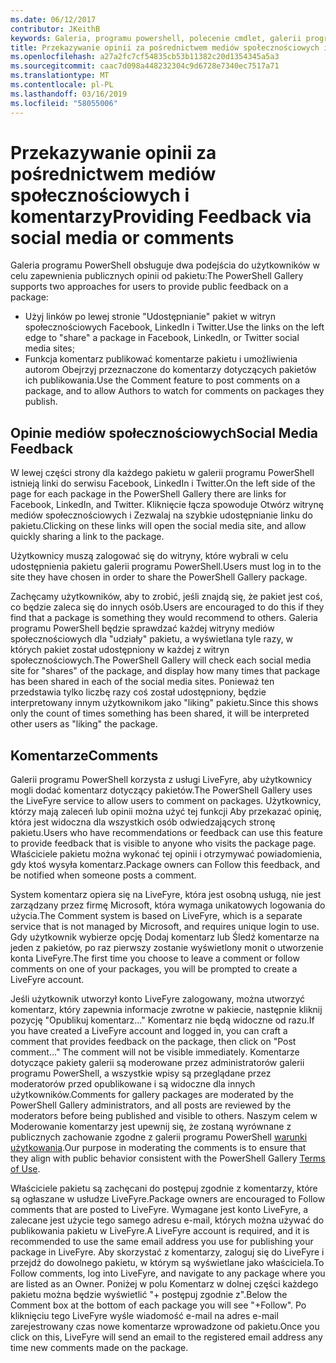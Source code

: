 ```yaml
---
ms.date: 06/12/2017
contributor: JKeithB
keywords: Galeria, programu powershell, polecenie cmdlet, galerii programu PowerShell
title: Przekazywanie opinii za pośrednictwem mediów społecznościowych i komentarzy
ms.openlocfilehash: a27a2fc7cf54835cb53b11382c20d1354345a5a3
ms.sourcegitcommit: caac7d098a448232304c9d6728e7340ec7517a71
ms.translationtype: MT
ms.contentlocale: pl-PL
ms.lasthandoff: 03/16/2019
ms.locfileid: "58055006"
---
```

# <a name="providing-feedback-via-social-media-or-comments"></a><span data-ttu-id="bdd4f-103">Przekazywanie opinii za pośrednictwem mediów społecznościowych i komentarzy</span><span class="sxs-lookup"><span data-stu-id="bdd4f-103">Providing Feedback via social media or comments</span></span>

<span data-ttu-id="bdd4f-104">Galeria programu PowerShell obsługuje dwa podejścia do użytkowników w celu zapewnienia publicznych opinii od pakietu:</span><span class="sxs-lookup"><span data-stu-id="bdd4f-104">The PowerShell Gallery supports two approaches for users to provide public feedback on a package:</span></span>

- <span data-ttu-id="bdd4f-105">Użyj linków po lewej stronie "Udostępnianie" pakiet w witryn społecznościowych Facebook, LinkedIn i Twitter.</span><span class="sxs-lookup"><span data-stu-id="bdd4f-105">Use the links on the left edge to "share" a package in Facebook, LinkedIn, or Twitter social media sites;</span></span>
- <span data-ttu-id="bdd4f-106">Funkcja komentarz publikować komentarze pakietu i umożliwienia autorom Obejrzyj przeznaczone do komentarzy dotyczących pakietów ich publikowania.</span><span class="sxs-lookup"><span data-stu-id="bdd4f-106">Use the Comment feature to post comments on a package, and to allow Authors to watch for comments on packages they publish.</span></span>

## <a name="social-media-feedback"></a><span data-ttu-id="bdd4f-107">Opinie mediów społecznościowych</span><span class="sxs-lookup"><span data-stu-id="bdd4f-107">Social Media Feedback</span></span>

<span data-ttu-id="bdd4f-108">W lewej części strony dla każdego pakietu w galerii programu PowerShell istnieją linki do serwisu Facebook, LinkedIn i Twitter.</span><span class="sxs-lookup"><span data-stu-id="bdd4f-108">On the left side of the page for each package in the PowerShell Gallery there are links for Facebook, LinkedIn, and Twitter.</span></span>
<span data-ttu-id="bdd4f-109">Kliknięcie łącza spowoduje Otwórz witrynę mediów społecznościowych i Zezwalaj na szybkie udostępnianie linku do pakietu.</span><span class="sxs-lookup"><span data-stu-id="bdd4f-109">Clicking on these links will open the social media site, and allow quickly sharing a link to the package.</span></span>

<span data-ttu-id="bdd4f-110">Użytkownicy muszą zalogować się do witryny, które wybrali w celu udostępnienia pakietu galerii programu PowerShell.</span><span class="sxs-lookup"><span data-stu-id="bdd4f-110">Users must log in to the site they have chosen in order to share the PowerShell Gallery package.</span></span>

<span data-ttu-id="bdd4f-111">Zachęcamy użytkowników, aby to zrobić, jeśli znajdą się, że pakiet jest coś, co będzie zaleca się do innych osób.</span><span class="sxs-lookup"><span data-stu-id="bdd4f-111">Users are encouraged to do this if they find that a package is something they would recommend to others.</span></span>
<span data-ttu-id="bdd4f-112">Galeria programu PowerShell będzie sprawdzać każdej witryny mediów społecznościowych dla "udziały" pakietu, a wyświetlana tyle razy, w których pakiet został udostępniony w każdej z witryn społecznościowych.</span><span class="sxs-lookup"><span data-stu-id="bdd4f-112">The PowerShell Gallery will check each social media site for "shares" of the package, and display how many times that package has been shared in each of the social media sites.</span></span>
<span data-ttu-id="bdd4f-113">Ponieważ ten przedstawia tylko liczbę razy coś został udostępniony, będzie interpretowany innym użytkownikom jako "liking" pakietu.</span><span class="sxs-lookup"><span data-stu-id="bdd4f-113">Since this shows only the count of times something has been shared, it will be interpreted other users as "liking" the package.</span></span>

## <a name="comments"></a><span data-ttu-id="bdd4f-114">Komentarze</span><span class="sxs-lookup"><span data-stu-id="bdd4f-114">Comments</span></span>

<span data-ttu-id="bdd4f-115">Galerii programu PowerShell korzysta z usługi LiveFyre, aby użytkownicy mogli dodać komentarz dotyczący pakietów.</span><span class="sxs-lookup"><span data-stu-id="bdd4f-115">The PowerShell Gallery uses the LiveFyre service to allow users to comment on packages.</span></span>
<span data-ttu-id="bdd4f-116">Użytkownicy, którzy mają zaleceń lub opinii można użyć tej funkcji Aby przekazać opinię, która jest widoczna dla wszystkich osób odwiedzających stronę pakietu.</span><span class="sxs-lookup"><span data-stu-id="bdd4f-116">Users who have recommendations or feedback can use this feature to provide feedback that is visible to anyone who visits the package page.</span></span>
<span data-ttu-id="bdd4f-117">Właściciele pakietu można wykonać tej opinii i otrzymywać powiadomienia, gdy ktoś wysyła komentarz.</span><span class="sxs-lookup"><span data-stu-id="bdd4f-117">Package owners can Follow this feedback, and be notified when someone posts a comment.</span></span>

<span data-ttu-id="bdd4f-118">System komentarz opiera się na LiveFyre, która jest osobną usługą, nie jest zarządzany przez firmę Microsoft, która wymaga unikatowych logowania do użycia.</span><span class="sxs-lookup"><span data-stu-id="bdd4f-118">The Comment system is based on LiveFyre, which is a separate service that is not managed by Microsoft, and requires unique login to use.</span></span>
<span data-ttu-id="bdd4f-119">Gdy użytkownik wybierze opcję Dodaj komentarz lub Śledź komentarze na jeden z pakietów, po raz pierwszy zostanie wyświetlony monit o utworzenie konta LiveFyre.</span><span class="sxs-lookup"><span data-stu-id="bdd4f-119">The first time you choose to leave a comment or follow comments on one of your packages, you will be prompted to create a LiveFyre account.</span></span>

<span data-ttu-id="bdd4f-120">Jeśli użytkownik utworzył konto LiveFyre zalogowany, można utworzyć komentarz, który zapewnia informacje zwrotne w pakiecie, następnie kliknij pozycję "Opublikuj komentarz..." Komentarz nie będą widoczne od razu.</span><span class="sxs-lookup"><span data-stu-id="bdd4f-120">If you have created a LiveFyre account and logged in, you can craft a comment that provides feedback on the package, then click on "Post comment..." The comment will not be visible immediately.</span></span>
<span data-ttu-id="bdd4f-121">Komentarze dotyczące pakiety galerii są moderowane przez administratorów galerii programu PowerShell, a wszystkie wpisy są przeglądane przez moderatorów przed opublikowane i są widoczne dla innych użytkowników.</span><span class="sxs-lookup"><span data-stu-id="bdd4f-121">Comments for gallery packages are moderated by the PowerShell Gallery administrators, and all posts are reviewed by the moderators before being published and visible to others.</span></span>
<span data-ttu-id="bdd4f-122">Naszym celem w Moderowanie komentarzy jest upewnij się, że zostaną wyrównane z publicznych zachowanie zgodne z galerii programu PowerShell [warunki użytkowania](https://www.powershellgallery.com/policies/Terms).</span><span class="sxs-lookup"><span data-stu-id="bdd4f-122">Our purpose in moderating the comments is to ensure that they align with public behavior consistent with the PowerShell Gallery [Terms of Use](https://www.powershellgallery.com/policies/Terms).</span></span>

<span data-ttu-id="bdd4f-123">Właściciele pakietu są zachęcani do postępuj zgodnie z komentarzy, które są ogłaszane w usłudze LiveFyre.</span><span class="sxs-lookup"><span data-stu-id="bdd4f-123">Package owners are encouraged to Follow comments that are posted to LiveFyre.</span></span>
<span data-ttu-id="bdd4f-124">Wymagane jest konto LiveFyre, a zalecane jest użycie tego samego adresu e-mail, których można używać do publikowania pakietu w LiveFyre.</span><span class="sxs-lookup"><span data-stu-id="bdd4f-124">A LiveFyre account is required, and it is recommended to use the same email address you use for publishing your package in LiveFyre.</span></span>
<span data-ttu-id="bdd4f-125">Aby skorzystać z komentarzy, zaloguj się do LiveFyre i przejdź do dowolnego pakietu, w którym są wyświetlane jako właściciela.</span><span class="sxs-lookup"><span data-stu-id="bdd4f-125">To Follow comments, log into LiveFyre, and navigate to any package where you are listed as an Owner.</span></span>
<span data-ttu-id="bdd4f-126">Poniżej w polu Komentarz w dolnej części każdego pakietu można będzie wyświetlić "+ postępuj zgodnie z".</span><span class="sxs-lookup"><span data-stu-id="bdd4f-126">Below the Comment box at the bottom of each package you will see "+Follow".</span></span>
<span data-ttu-id="bdd4f-127">Po kliknięciu tego LiveFyre wyśle wiadomość e-mail na adres e-mail zarejestrowany czas nowe komentarze wprowadzone od pakietu.</span><span class="sxs-lookup"><span data-stu-id="bdd4f-127">Once you click on this, LiveFyre will send an email to the registered email address any time new comments made on the package.</span></span>
